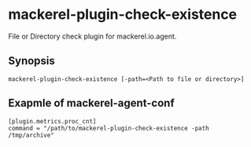 mackerel-plugin-check-existence
=======================
File or Directory check plugin for mackerel.io.agent.

## Synopsis
```shell
mackerel-plugin-check-existence [-path=<Path to file or directory>]
```

## Exapmle of mackerel-agent-conf
```
[plugin.metrics.proc_cnt]
command = "/path/to/mackerel-plugin-check-existence -path /tmp/archive"
```

